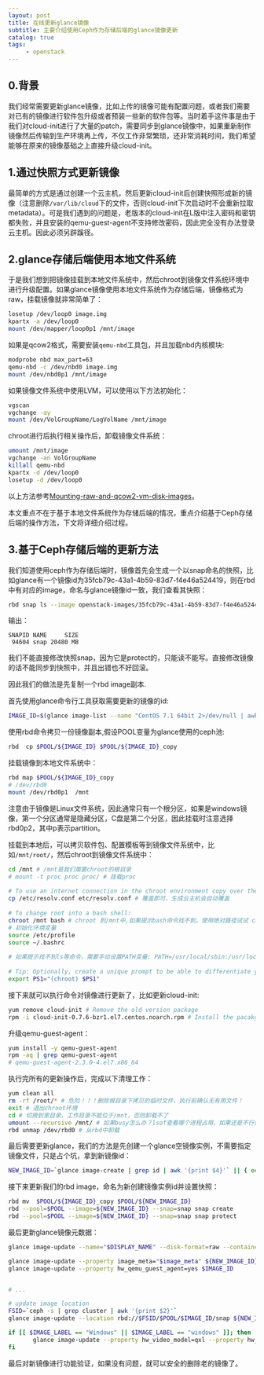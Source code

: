 ```yaml
---
layout: post
title: 在线更新glance镜像
subtitle: 主要介绍使用Ceph作为存储后端的glance镜像更新
catalog: true
tags:
     - openstack
---
```


## 0.背景
我们经常需要更新glance镜像，比如上传的镜像可能有配置问题，或者我们需要对已有的镜像进行软件包升级或者预装一些新的软件包等。当时着手这件事是由于我们对cloud-init进行了大量的patch，需要同步到glance镜像中，如果重新制作镜像然后传输到生产环境再上传，不仅工作非常繁琐，还非常消耗时间，我们希望能够在原来的镜像基础之上直接升级cloud-init。

## 1.通过快照方式更新镜像

最简单的方式是通过创建一个云主机，然后更新cloud-init后创建快照形成新的镜像（注意删除`/var/lib/cloud`下的文件，否则cloud-init下次启动时不会重新拉取metadata）。可是我们遇到的问题是，老版本的cloud-init在L版中注入密码和密钥都失败，并且安装的qemu-guest-agent不支持修改密码，因此完全没有办法登录云主机。因此必须另辟蹊径。

## 2.glance存储后端使用本地文件系统
 
于是我们想到把镜像挂载到本地文件系统中，然后chroot到镜像文件系统环境中进行升级配置。如果glance镜像使用本地文件系统作为存储后端，镜像格式为raw，挂载镜像就非常简单了：

```bash
losetup /dev/loop0 image.img
kpartx -a /dev/loop0
mount /dev/mapper/loop0p1 /mnt/image
```

如果是qcow2格式，需要安装`qemu-nbd`工具包，并且加载nbd内核模块:

```bash
modprobe nbd max_part=63
qemu-nbd -c /dev/nbd0 image.img
mount /dev/nbd0p1 /mnt/image
```

如果镜像文件系统中使用LVM，可以使用以下方法初始化：

```bash
vgscan
vgchange -ay
mount /dev/VolGroupName/LogVolName /mnt/image
```
chroot进行后执行相关操作后，卸载镜像文件系统：

```bash
umount /mnt/image
vgchange -an VolGroupName
killall qemu-nbd
kpartx -d /dev/loop0
losetup -d /dev/loop0
```

以上方法参考[Mounting-raw-and-qcow2-vm-disk-images](http://krystism.is-programmer.com/posts/47074.html)。

本文重点不在于基于本地文件系统作为存储后端的情况，重点介绍基于Ceph存储后端的操作方法，下文将详细介绍过程。

## 3.基于Ceph存储后端的更新方法

我们知道使用ceph作为存储后端时，镜像首先会生成一个以snap命名的快照，比如glance有一个镜像id为35fcb79c-43a1-4b59-83d7-f4e46a524419，则在rbd中有对应的image，命名与glance镜像id一致，我们查看其快照：

```bash
rbd snap ls --image openstack-images/35fcb79c-43a1-4b59-83d7-f4e46a524419 2>/dev/null
```

输出：

```
SNAPID NAME     SIZE
 94604 snap 20480 MB
```

我们不能直接修改快照snap，因为它是protect的，只能读不能写。直接修改镜像的话不能同步到快照中，并且出错也不好回滚。

因此我们的做法是先复制一个rbd image副本.

首先使用glance命令行工具获取需要更新的镜像的id:

```bash
IMAGE_ID=$(glance image-list --name "CentOS 7.1 64bit 2>/dev/null | awk --re-interval '/\w{8}-.*/{print $2}')
```

使用rbd命令拷贝一份镜像副本,假设POOL变量为glance使用的ceph池:

```bash
rbd  cp $POOL/${IMAGE_ID} $POOL/${IMAGE_ID}_copy
```

挂载镜像到本地文件系统中：

```bash
rbd map $POOL/${IMAGE_ID}_copy
# /dev/rbd0
mount /dev/rbd0p1  /mnt
```
注意由于镜像是Linux文件系统，因此通常只有一个根分区，如果是windows镜像，第一个分区通常是隐藏分区，C盘是第二个分区，因此挂载时注意选择rbd0p2，其中p表示partition。

挂载到本地后，可以拷贝软件包、配置模板等到镜像文件系统中，比如`/mnt/root/`，然后chroot到镜像文件系统中：

```bash
cd /mnt # /mnt是我们需要chroot的根目录
# mount -t proc proc proc/ # 挂载proc
  
# To use an internet connection in the chroot environment copy over the DNS details:
cp /etc/resolv.conf etc/resolv.conf # 覆盖即可，生成云主机会自动覆盖
  
# To change root into a bash shell:
chroot /mnt bash # chroot 到/mnt中,如果提示bash命令找不到，使用绝对路径试试 chroot /mnt /bin/bash
# 初始化环境变量
source /etc/profile
source ~/.bashrc
 
# 如果提示找不到ls等命令，需要手动设置PATH变量: PATH=/usr/local/sbin:/usr/local/bin:/usr/sbin:/usr/bin:/root/bin:/bin
  
# Tip: Optionally, create a unique prompt to be able to differentiate your chroot environment:
export PS1="(chroot) $PS1"
```

接下来就可以执行命令对镜像进行更新了，比如更新cloud-init:

```bash
yum remove cloud-init # Remove the old version package
rpm -i cloud-init-0.7.6-bzr1.el7.centos.noarch.rpm # Install the pacakge
```

升级qemu-guest-agent：

```bash
yum install -y qemu-guest-agent 
rpm -aq | grep qemu-guest-agent
# qemu-guest-agent-2.3.0-4.el7.x86_64
```

执行完所有的更新操作后，完成以下清理工作：

```bash
yum clean all
rm -rf /root/* # 危险！！！删除根目录下拷贝的临时文件，执行前确认无有用文件！
exit # 退出chroot环境
cd # 切换到家目录，工作目录不能位于/mnt，否则卸载不了
umount --recursive /mnt/ # 如果busy怎么办？lsof查看哪个进程占用，如果还是不行试试使用 --lazy 参数
rbd unmap /dev/rbd0 # 从rbd中卸载
```

最后需要更新glance，我们的方法是先创建一个glance空镜像实例，不需要指定镜像文件，只是占个坑，拿到新镜像id：

```bash
NEW_IMAGE_ID=`glance image-create | grep id | awk '{print $4}'` || { echo 'Error: glance image-create failed !' ; exit 1; }
```

接下来更新我们的rbd image，命名为新创建镜像实例id并设置快照：

```bash
rbd mv  $POOL/${IMAGE_ID}_copy $POOL/${NEW_IMAGE_ID} 
rbd --pool=$POOL --image=${NEW_IMAGE_ID} --snap=snap snap create
rbd --pool=$POOL --image=${NEW_IMAGE_ID} --snap=snap snap protect
```

最后更新glance镜像元数据：

```bash
glance image-update --name="$DISPLAY_NAME" --disk-format=raw --container-format=bare --is-public=True ${NEW_IMAGE_ID}

glance image-update --property image_meta="$image_meta" ${NEW_IMAGE_ID}
glance image-update --property hw_qemu_guest_agent=yes $IMAGE_ID


# ...

# update image location
FSID=`ceph -s | grep cluster | awk '{print $2}'`
glance image-update --location rbd://$FSID/$POOL/$IMAGE_ID/snap ${NEW_IMAGE_ID}

if [[ $IMAGE_LABEL == "Windows" || $IMAGE_LABEL == "windows" ]]; then
       glance image-update --property hw_video_model=qxl --property hw_video_ram=64 --property os_admin_user=Administrator $IMAGE_ID
fi
```

最后对新镜像进行功能验证，如果没有问题，就可以安全的删除老的镜像了。

